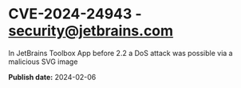 # CVE-2024-24943 - security@jetbrains.com

In JetBrains Toolbox App before 2.2 a DoS attack was possible via a malicious SVG image

**Publish date:** 2024-02-06
